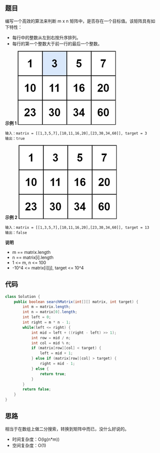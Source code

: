 ## 题目
编写一个高效的算法来判断 m x n 矩阵中，是否存在一个目标值。该矩阵具有如下特性：

* 每行中的整数从左到右按升序排列。
* 每行的第一个整数大于前一行的最后一个整数。

**示例 1**
![](static/74_1.jpeg)
```
输入：matrix = [[1,3,5,7],[10,11,16,20],[23,30,34,60]], target = 3
输出：true
```

**示例 2**
![](static/74_2.jpeg)
```
输入：matrix = [[1,3,5,7],[10,11,16,20],[23,30,34,60]], target = 13
输出：false
```

**说明**
* m == matrix.length
* n == matrix[i].length
* 1 <= m, n <= 100
* -10^4 <= matrix[i][j], target <= 10^4

## 代码
```JAVA
class Solution {
    public boolean searchMatrix(int[][] matrix, int target) {
        int m = matrix.length;
        int n = matrix[0].length;
        int left = 0;
        int right = m * n - 1;
        while(left <= right) {
            int mid = left + ((right - left) >> 1);
            int row = mid / n;
            int col = mid % n;
            if (matrix[row][col] < target) {
                left = mid + 1;
            } else if (matrix[row][col] > target) {
                right = mid - 1;
            } else {
                return true;
            }
        }
        return false;
    }
}
```

## 思路

相当于在数组上做二分搜索，转换到矩阵中而已，没什么好说的。

* 时间复杂度：O(lg(n*m))
* 空间复杂度：O(1)